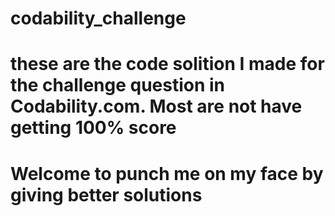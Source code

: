 # codability_challenge
# these are the code solition I made for the challenge question in Codability.com. Most are not have getting 100% score
# Welcome to punch me on my face by giving better solutions
